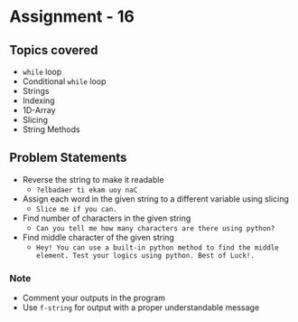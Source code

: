 # Assignment - 16

## Topics covered

- `while` loop
- Conditional `while` loop
- Strings
- Indexing
- 1D-Array
- Slicing
- String Methods


## Problem Statements

- Reverse the string to make it readable
  - `?elbadaer ti ekam uoy naC`
- Assign each word in the given string to a different variable using slicing
  - `Slice me if you can.`
- Find number of characters in the given string
  - `Can you tell me how many characters are there using python?`
- Find middle character of the given string
  - `Hey! You can use a built-in python method to find the middle element. Test your logics using python. Best of Luck!.`


### Note

- Comment your outputs in the program
- Use `f-string` for output with a proper understandable message
